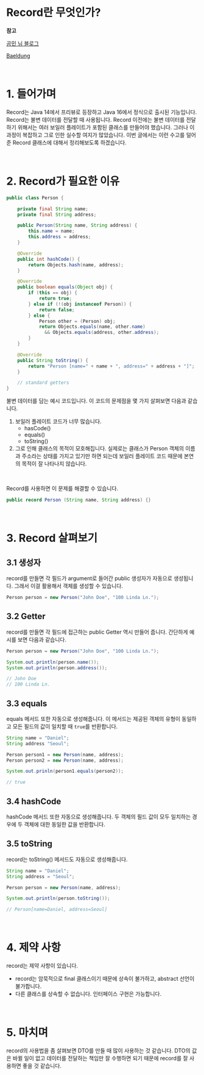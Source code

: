 # Record란 무엇인가?

**참고**

[곰민 님 블로그](https://colevelup.tistory.com/28)

[Baeldung](https://www.baeldung.com/java-record-keyword)

&nbsp;

# 1. 들어가며
Record는 Java 14에서 프리뷰로 등장하고 Java 16에서 정식으로 출시된 기능입니다. Record는 불변 데이터를 전달할 때 사용됩니다. Record 이전에는 불변 데이터를 전달하기 위해서는 여러 보일러 플레이트가 포함된 클래스를 만들어야 했습니다. 그러나 이 과정이 복잡하고 그로 인한 실수할 여지가 많았습니다. 이번 글에서는 이런 수고를 덜어준 Record 클래스에 대해서 정리해보도록 하겠습니다.

&nbsp;

# 2. Record가 필요한 이유

```java
public class Person {

    private final String name;
    private final String address;

    public Person(String name, String address) {
        this.name = name;
        this.address = address;
    }

    @Override
    public int hashCode() {
        return Objects.hash(name, address);
    }

    @Override
    public boolean equals(Object obj) {
        if (this == obj) {
            return true;
        } else if (!(obj instanceof Person)) {
            return false;
        } else {
            Person other = (Person) obj;
            return Objects.equals(name, other.name)
              && Objects.equals(address, other.address);
        }
    }

    @Override
    public String toString() {
        return "Person [name=" + name + ", address=" + address + "]";
    }

    // standard getters
}
```

불변 데이터를 담는 예시 코드입니다. 이 코드의 문제점을 몇 가지 살펴보면 다음과 같습니다.

1. 보일러 플레이트 코드가 너무 많습니다. 
   - hasCode()
   - equals()
   - toString()
2. 그로 인해 클래스의 목적이 모호해집니다. 실제로는 클래스가 Person 객체의 이름과 주소라는 상태를 가지고 있기만 하면 되는데 보일러 플레이트 코드 때문에 본연의 목적이 잘 나타나지 않습니다.

&nbsp;

Record를 사용하면 이 문제를 해결할 수 있습니다.

```java
public record Person (String name, String address) {}
```

&nbsp;

# 3. Record 살펴보기

## 3.1 생성자

record를 만들면 각 필드가 argument로 들어간 public 생성자가 자동으로 생성됩니다. 그래서 이걸 활용해서 객체를 생성할 수 있습니다. 

```java
Person person = new Person("John Doe", "100 Linda Ln.");
```

## 3.2 Getter

record를 만들면 각 필드에 접근하는 public Getter 역시 만들어 줍니다. 간단하게 예시를 보면 다음과 같습니다.

```java
Person person = new Person("John Doe", "100 Linda Ln.");

System.out.println(person.name());
System.out.println(person.address());

// John Doe
// 100 Linda Ln.
```

## 3.3 equals

equals 메서드 또한 자동으로 생성해줍니다. 이 메서드는 제공된 객체의 유형이 동일하고 모든 필드의 값이 일치할 때 `true`를 반환합니다.

```java
String name = "Daniel";
String address "Seoul";

Person person1 = new Person(name, address);
Person person2 = new Person(name, address);

System.out.prinln(person1.equals(person2));

// true
```

## 3.4 hashCode

hashCode 메서드 또한 자동으로 생성해줍니다. 두 객체의 필드 값이 모두 일치하는 경우에 두 객체에 대한 동일한 값을 반환합니다.

## 3.5 toString

record는 toString() 메서드도 자동으로 생성해줍니다. 

```java
String name = "Daniel";
String address = "Seoul";

Person person = new Person(name, address); 

System.out.println(person.toString());

// Person[name=Daniel, address=Seoul]
```

&nbsp;

# 4. 제약 사항

record는 제약 사항이 있습니다.

- record는 암묵적으로 final 클래스이기 때문에 상속이 불가하고, abstract 선언이 불가합니다.
- 다른 클래스를 상속할 수 없습니다. 인터페이스 구현은 가능합니다.

&nbsp;

# 5. 마치며

record의 사용법을 좀 살펴보면 DTO를 만들 때 많이 사용하는 것 같습니다. DTO의 값은 바뀔 일이 없고 데이터를 전달하는 책임만 잘 수행하면 되기 때문에 record를 잘 사용하면 좋을 것 같습니다.